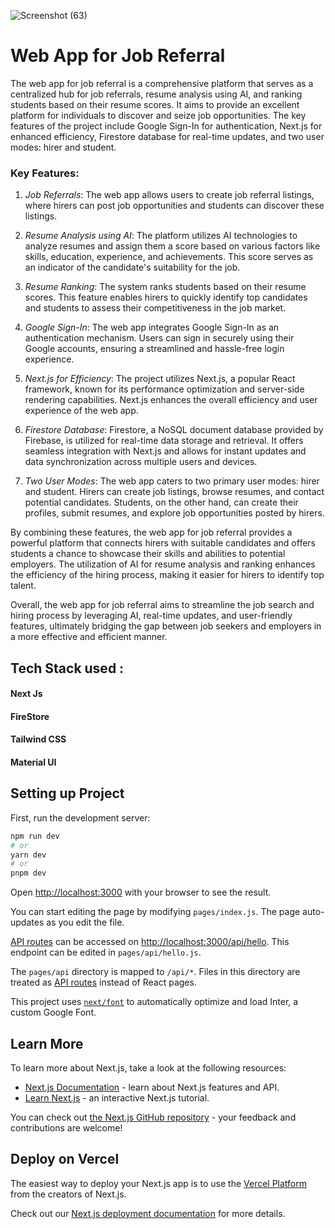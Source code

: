 ![Screenshot (63)](https://github.com/Abhi3423/Refferal_hub/assets/110845672/f72b1e30-1c3a-4e07-8116-85ee20952ae2)<h1 >Web App for Job Referral</h1> 

The web app for job referral is a comprehensive platform that serves as a centralized hub for job referrals, resume analysis using AI, and ranking students based on their resume scores. It aims to provide an excellent platform for individuals to discover and seize job opportunities. The key features of the project include Google Sign-In for authentication, Next.js for enhanced efficiency, Firestore database for real-time updates, and two user modes: hirer and student.

<h3>Key Features:</h3>

1. *Job Referrals*: The web app allows users to create job referral listings, where hirers can post job opportunities and students can discover these listings.

2. *Resume Analysis using AI*: The platform utilizes AI technologies to analyze resumes and assign them a score based on various factors like skills, education, experience, and achievements. This score serves as an indicator of the candidate's suitability for the job.

3. *Resume Ranking*: The system ranks students based on their resume scores. This feature enables hirers to quickly identify top candidates and students to assess their competitiveness in the job market.

4. *Google Sign-In*: The web app integrates Google Sign-In as an authentication mechanism. Users can sign in securely using their Google accounts, ensuring a streamlined and hassle-free login experience.

5. *Next.js for Efficiency*: The project utilizes Next.js, a popular React framework, known for its performance optimization and server-side rendering capabilities. Next.js enhances the overall efficiency and user experience of the web app.

6. *Firestore Database*: Firestore, a NoSQL document database provided by Firebase, is utilized for real-time data storage and retrieval. It offers seamless integration with Next.js and allows for instant updates and data synchronization across multiple users and devices.

7. *Two User Modes*: The web app caters to two primary user modes: hirer and student. Hirers can create job listings, browse resumes, and contact potential candidates. Students, on the other hand, can create their profiles, submit resumes, and explore job opportunities posted by hirers.

By combining these features, the web app for job referral provides a powerful platform that connects hirers with suitable candidates and offers students a chance to showcase their skills and abilities to potential employers. The utilization of AI for resume analysis and ranking enhances the efficiency of the hiring process, making it easier for hirers to identify top talent.

Overall, the web app for job referral aims to streamline the job search and hiring process by leveraging AI, real-time updates, and user-friendly features, ultimately bridging the gap between job seekers and employers in a more effective and efficient manner.

<h2>Tech Stack used :</h2>

<h4>Next Js</h4>
<h4>FireStore</h4>
<h4>Tailwind CSS</h4>
<h4>Material UI</h4>


## Setting up Project

First, run the development server:

```bash
npm run dev
# or
yarn dev
# or
pnpm dev
```

Open [http://localhost:3000](http://localhost:3000) with your browser to see the result.

You can start editing the page by modifying `pages/index.js`. The page auto-updates as you edit the file.

[API routes](https://nextjs.org/docs/api-routes/introduction) can be accessed on [http://localhost:3000/api/hello](http://localhost:3000/api/hello). This endpoint can be edited in `pages/api/hello.js`.

The `pages/api` directory is mapped to `/api/*`. Files in this directory are treated as [API routes](https://nextjs.org/docs/api-routes/introduction) instead of React pages.

This project uses [`next/font`](https://nextjs.org/docs/basic-features/font-optimization) to automatically optimize and load Inter, a custom Google Font.

## Learn More

To learn more about Next.js, take a look at the following resources:

- [Next.js Documentation](https://nextjs.org/docs) - learn about Next.js features and API.
- [Learn Next.js](https://nextjs.org/learn) - an interactive Next.js tutorial.

You can check out [the Next.js GitHub repository](https://github.com/vercel/next.js/) - your feedback and contributions are welcome!

## Deploy on Vercel

The easiest way to deploy your Next.js app is to use the [Vercel Platform](https://vercel.com/new?utm_medium=default-template&filter=next.js&utm_source=create-next-app&utm_campaign=create-next-app-readme) from the creators of Next.js.

Check out our [Next.js deployment documentation](https://nextjs.org/docs/deployment) for more details.

